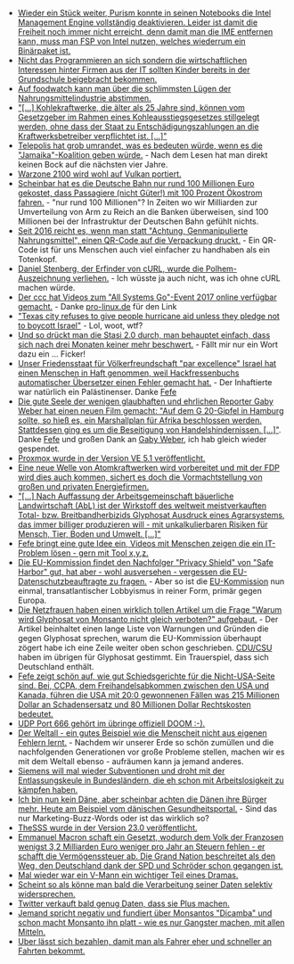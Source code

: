 * [Wieder ein Stück weiter, Purism konnte in seinen Notebooks die Intel Management Engine vollständig deaktivieren. Leider ist damit die Freiheit noch immer nicht erreicht, denn damit man die IME entfernen kann, muss man FSP von Intel nutzen, welches wiederrum ein Binärpaket ist.](https://www.pro-linux.de/news/1/25262/librem-notebooks-deaktivieren-intels-management-engine.html)
* [Nicht das Programmieren an sich sondern die wirtschaftlichen Interessen hinter Firmen aus der IT sollten Kinder bereits in der Grundschule beigebracht bekommen.](https://www.heise.de/newsticker/meldung/Informatikerin-Digitalisierung-muss-Grundschulstoff-werden-3867364.html)
* [Auf foodwatch kann man über die schlimmsten Lügen der Nahrungsmittelindustrie abstimmen.](https://www.foodwatch.org/de/informieren/goldener-windbeutel/aktuelle-nachrichten/abstimmung-ueber-goldenen-windbeutel-2017-startet/)
* ["[...] Kohlekraftwerke, die älter als 25 Jahre sind, können vom Gesetzgeber im Rahmen eines Kohleausstiegsgesetzes stillgelegt werden, ohne dass der Staat zu Entschädigungszahlungen an die Kraftwerksbetreiber verpflichtet ist. [...]"](http://www.sonnenseite.com/de/wirtschaft/gesetzgeber-darf-alte-kohlekraftwerke-entschaedigungsfrei-stilllegen.html)
* [Telepolis hat grob umrandet, was es bedeuten würde, wenn es die "Jamaika"-Koalition geben würde.](https://www.heise.de/tp/features/Jamaika-Koalition-Politische-Graeben-mit-Geld-zuschuetten-3868548.html) - Nach dem Lesen hat man direkt keinen Bock auf die nächsten vier Jahre.
* [Warzone 2100 wird wohl auf Vulkan portiert.](http://forums.wz2100.net/viewtopic.php?f=32&t=13651&sid=2998caa2d6e6c972aa8431d6c0d0674e)
* [Scheinbar hat es die Deutsche Bahn nur rund 100 Millionen Euro gekostet, dass Passagiere (nicht Güter!) mit 100 Prozent Ökostrom fahren.](http://www.sonnenseite.com/de/mobilitaet/db-chef-lutz-bahnfahren-ist-klimaschutz.html) - "nur rund 100 Millionen"? In Zeiten wo wir Milliarden zur Umverteilung von Arm zu Reich an die Banken überweisen, sind 100 Millionen bei der Infrastruktur der Deutschen Bahn gefühlt nichts.
* [Seit 2016 reicht es, wenn man statt "Achtung, Genmanipulierte Nahrungsmittel", einen QR-Code auf die Verpackung druckt.](https://www.heise.de/newsticker/meldung/Gentechnik-macht-Fruechte-haltbarer-3867265.html) - Ein QR-Code ist für uns Menschen auch viel einfacher zu handhaben als ein Totenkopf.
* [Daniel Stenberg, der Erfinder von cURL, wurde die Polhem-Auszeichnung verliehen.](https://www.pro-linux.de/news/1/25268/curl-entwickler-enth%C3%A4lt-polhem-auszeichnung.html) - Ich wüsste ja auch nicht, was ich ohne cURL machen würde.
* [Der ccc hat Videos zum "All Systems Go"-Event 2017 online verfügbar gemacht.](https://media.ccc.de/tags/ASG2017) - Danke [pro-linux.de](https://www.pro-linux.de/news/1/25269/videos-der-systemd-und-gstreamer-konferenzen-ver%C3%B6ffentlicht.html) für den Link
* ["Texas city refuses to give people hurricane aid unless they pledge not to boycott Israel"](http://www.independent.co.uk/news/world/americas/texas-hurricane-aid-dickinson-israel-boycott-pledge-harvey-financial-help-free-speech-a8011141.html) - Lol, woot, wtf?
* [Und so drückt man die Stasi 2.0 durch, man behauptet einfach, dass sich nach drei Monaten keiner mehr beschwert.](https://www.heise.de/newsticker/meldung/Computer-Gesichtserkennung-im-Bahnhof-Proteste-abgeflaut-3870182.html) - Fällt mir nur ein Wort dazu ein ... Ficker!
* [Unser Friedensstaat für Völkerfreundschaft "par excellence" Israel hat einen Menschen in Haft genommen, weil Hackfressenbuchs automatischer Übersetzer einen Fehler gemacht hat.](https://www.theguardian.com/technology/2017/oct/24/facebook-palestine-israel-translates-good-morning-attack-them-arrest) - Der Inhaftierte war natürlich ein Palästinenser. Danke [Fefe](https://blog.fefe.de/?ts=a70edbc9)
* [Die gute Seele der wenigen glaubhaften und ehrlichen Reporter Gaby Weber hat einen neuen Film gemacht: "Auf dem G 20-Gipfel in Hamburg sollte, so hieß es, ein Marshallplan für Afrika beschlossen werden. Stattdessen ging es um die Beseitigung von Handelshindernissen. [...]"](https://www.youtube.com/watch?v=B9xookJFl3w). Danke [Fefe](https://blog.fefe.de/?ts=a70ee21b) und großen Dank an [Gaby Weber](https://www.gabyweber.com/index.php/en/), ich hab gleich wieder gespendet.
* [Proxmox wurde in der Version VE 5.1 veröffentlicht.](https://www.proxmox.com/de/news/pressemitteilungen/proxmox-ve-5-1)
* [Eine neue Welle von Atomkraftwerken wird vorbereitet und mit der FDP wird dies auch kommen, sichert es doch die Vormachtstellung von großen und privaten Energiefirmen.](http://www.sonnenseite.com/de/politik/die-naechste-atomrenaissance-wird-in-karlsruhe-vorbereitet.html)
* ["[...] Nach Auffassung der Arbeitsgemeinschaft bäuerliche Landwirtschaft (AbL) ist der Wirkstoff des weltweit meistverkauften Total- bzw. Breitbandherbizids Glyphosat Ausdruck eines Agrarsystems, das immer billiger produzieren will - mit unkalkulierbaren Risiken für Mensch, Tier, Boden und Umwelt. [...]"](http://www.sonnenseite.com/de/umwelt/bauern-gegen-glyphosat.html)
* [Fefe bringt eine gute Idee ein, Videos mit Menschen zeigen die ein IT-Problem lösen - gern mit Tool x,y,z.](https://blog.fefe.de/?ts=a70e5dd7)
* [Die EU-Kommission findet den Nachfolger "Privacy Shield" von "Safe Harbor" gut, hat aber - wohl ausversehen - vergessen die EU-Datenschutzbeauftragte zu fragen.](https://www.heise.de/newsticker/meldung/Privacy-Shield-EU-Datenschuetzer-distanzieren-sich-von-der-Kommission-3871043.html) - Aber so ist die [EU-Kommission](https://de.wikipedia.org/wiki/Europ%C3%A4ische_Kommission) nun einmal, transatlantischer Lobbyismus in reiner Form, primär gegen Europa.
* [Die Netzfrauen haben einen wirklich tollen Artikel um die Frage "Warum wird Glyphosat von Monsanto nicht gleich verboten?" aufgebaut.](https://netzfrauen.org/2017/10/25/glyphosat-monsanto/) - Der Artikel beinhaltet einen lange Liste von Warnungen und Gründen die gegen Glyphosat sprechen, warum die EU-Kommission überhaupt zögert habe ich eine Zeile weiter oben schon geschrieben. [CDU/CSU](https://pbs.twimg.com/media/DM6m8y9W0AI7yK9.jpg) haben im übrigen für Glyphosat gestimmt. Ein Trauerspiel, dass sich Deutschland enthält.
* [Fefe zeigt schön auf, wie gut Schiedsgerichte für die Nicht-USA-Seite sind. Bei, CCPA, dem Freihandelsabkommen zwischen den USA und Kanada, führen die USA mit 20:0 gewonnenen Fällen was 215 Millionen Dollar an Schadensersatz und 80 Millionen Dollar Rechtskosten bedeutet.](https://blog.fefe.de/?ts=a70e67e9)
* [UDP Port 666 gehört im übringe offiziell DOOM :-).](https://de.wikipedia.org/wiki/Liste_der_standardisierten_Ports)
* [Der Weltall - ein gutes Beispiel wie die Menscheit nicht aus eigenen Fehlern lernt.](https://www.heise.de/newsticker/meldung/RISpace-Der-Verkehr-im-All-wird-dichter-und-es-gibt-keine-Regeln-3872790.html) - Nachdem wir unserer Erde so schön zumüllen und die nachfolgenden Generationen vor große Probleme stellen, machen wir es mit dem Weltall ebenso - aufräumen kann ja jemand anderes.
* [Siemens will mal wieder Subventionen und droht mit der Entlassungskeule in Bundesländern, die eh schon mit Arbeitslosigkeit zu kämpfen haben.](https://www.heise.de/newsticker/meldung/Angst-vor-Jobverlusten-an-ostdeutschen-Siemens-Standorten-3872816.html)
* [Ich bin nun kein Däne, aber scheinbar achten die Dänen ihre Bürger mehr. Heute am Beispiel vom dänischen Gesundheitsportal.](https://www.heise.de/newsticker/meldung/Gesundheitsportal-in-Daenemark-macht-Patienten-zu-gleichberechtigten-Partnern-3873652.html) - Sind das nur Marketing-Buzz-Words oder ist das wirklich so?
* [TheSSS wurde in der Version 23.0 veröffentlicht.](https://4mlinux-releases.blogspot.de/)
* [Emmanuel Macron schaft ein Gesetzt, wodurch dem Volk der Franzosen wenigst 3,2 Milliarden Euro weniger pro Jahr an Steuern fehlen - er schafft die Vermögenssteuer ab. Die Grand Nation beschreitet als den Weg, den Deutschland dank der SPD und Schröder schon gegangen ist.](http://www.neopresse.com/europa/der-praesident-der-reichen/)
* [Mal wieder war ein V-Mann ein wichtiger Teil eines Dramas.](https://blog.fefe.de/?ts=a70cdbb2)
* [Scheint so als könne man bald die Verarbeitung seiner Daten selektiv widersprechen.](https://blog.fefe.de/?ts=a70cd77b)
* [Twitter verkauft bald genug Daten, dass sie Plus machen.](https://blog.fefe.de/?ts=a70cd7e6)
* [Jemand spricht negativ und fundiert über Monsantos "Dicamba" und schon macht Monsanto ihn platt - wie es nur Gangster machen, mit allen Mitteln.](http://www.npr.org/sections/thesalt/2017/10/26/559733837/monsanto-and-the-weed-scientists-not-a-love-story)
* [Uber lässt sich bezahlen, damit man als Fahrer eher und schneller an Fahrten bekommt.](https://medium.com/uber-screeds/uber-is-charging-drivers-to-work-b7bf357d9647)
